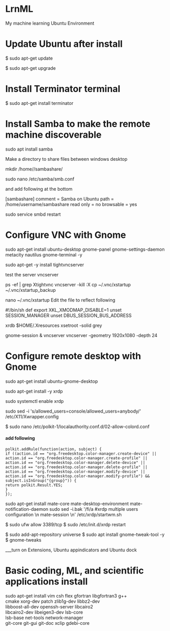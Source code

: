 # LrnML
My machine learning Ubuntu Environment

# Update Ubuntu after install

$ sudo apt-get update

$ sudo apt-get upgrade

# Install Terminator terminal
$ sudo apt-get install terminator 

# Install Samba to make the remote machine discoverable
sudo apt install samba

Make a directory to share files between windows desktop

mkdir /home/<username>/sambashare/

sudo nano /etc/samba/smb.conf

and add following at the bottom

[sambashare]
    comment = Samba on Ubuntu
    path = /home/username/sambashare
    read only = no
    browsable = yes

sudo service smbd restart    

# Configure VNC with Gnome

sudo apt-get install ubuntu-desktop gnome-panel gnome-settings-daemon metacity nautilus gnome-terminal -y

sudo apt-get -y install tightvncserver

test the server
vncserver

ps -ef | grep Xtightvnc
vncserver -kill :X 
cp ~/.vnc/xstartup ~/.vnc/xstartup_backup

nano ~/.vnc/xstartup
Edit the file to reflect following

#!/bin/sh
def
export XKL_XMODMAP_DISABLE=1
unset SESSION_MANAGER
unset DBUS_SESSION_BUS_ADDRESS

xrdb $HOME/.Xresources
xsetroot -solid grey

gnome-session &
vncserver
vncserver -geometry 1920x1080 -depth 24



# Configure remote desktop with Gnome

sudo apt-get install ubuntu-gnome-desktop

sudo apt-get install -y xrdp 

sudo systemctl enable xrdp

sudo sed -i 's/allowed_users=console/allowed_users=anybody/' /etc/X11/Xwrapper.config

$ sudo nano /etc/polkit-1/localauthority.conf.d/02-allow-colord.conf

#### add following

    polkit.addRule(function(action, subject) {
    if ((action.id == "org.freedesktop.color-manager.create-device" ||
    action.id == "org.freedesktop.color-manager.create-profile" ||
    action.id == "org.freedesktop.color-manager.delete-device" ||
    action.id == "org.freedesktop.color-manager.delete-profile" ||
    action.id == "org.freedesktop.color-manager.modify-device" ||
    action.id == "org.freedesktop.color-manager.modify-profile") &&
    subject.isInGroup("{group}")) {
    return polkit.Result.YES;
    }
    });



sudo apt-get install mate-core mate-desktop-environment mate-notification-daemon
sudo sed -i.bak '/fi/a #xrdp multiple users configuration \n mate-session \n' /etc/xrdp/startwm.sh

$ sudo ufw allow 3389/tcp
$ sudo /etc/init.d/xrdp restart

$ sudo add-apt-repository universe
$ sudo apt install gnome-tweak-tool -y
$ gnome-tweaks

___turn on Extensions, Ubuntu appindicators and Ubuntu dock 


# Basic coding, ML, and scientific applications install
sudo apt-get install vim csh flex gfortran libgfortran3 g++ \
                     cmake xorg-dev patch zlib1g-dev libbz2-dev \
                     libboost-all-dev openssh-server libcairo2 \
                     libcairo2-dev libeigen3-dev lsb-core \
                     lsb-base net-tools network-manager \
                     git-core git-gui git-doc xclip gdebi-core
                     
